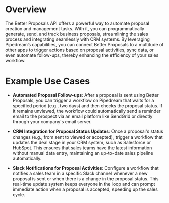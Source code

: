 # Overview

The Better Proposals API offers a powerful way to automate proposal creation and management tasks. With it, you can programmatically generate, send, and track business proposals, streamlining the sales process and integrating seamlessly with CRM systems. By leveraging Pipedream’s capabilities, you can connect Better Proposals to a multitude of other apps to trigger actions based on proposal activities, sync data, or even automate follow-ups, thereby enhancing the efficiency of your sales workflow.

# Example Use Cases

- **Automated Proposal Follow-ups**: After a proposal is sent using Better Proposals, you can trigger a workflow on Pipedream that waits for a specified period (e.g., two days) and then checks the proposal status. If it remains unviewed, the workflow could automatically send a reminder email to the prospect via an email platform like SendGrid or directly through your company's email server.

- **CRM Integration for Proposal Status Updates**: Once a proposal's status changes (e.g., from sent to viewed or accepted), trigger a workflow that updates the deal stage in your CRM system, such as Salesforce or HubSpot. This ensures that sales teams have the latest information without manual data entry, maintaining an up-to-date sales pipeline automatically.

- **Slack Notifications for Proposal Activities**: Configure a workflow that notifies a sales team in a specific Slack channel whenever a new proposal is sent or when there is a change in the proposal status. This real-time update system keeps everyone in the loop and can prompt immediate action when a proposal is accepted, speeding up the sales cycle.
